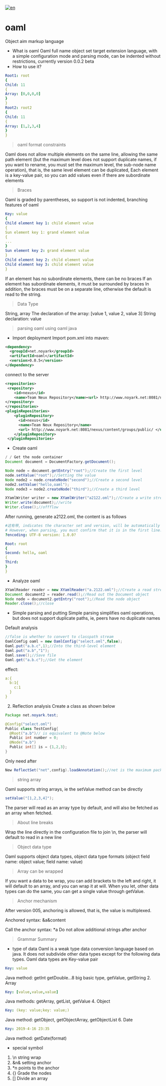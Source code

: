 [![en](https://img.shields.io/badge/readme-chinese-orange.svg)](README.md)
# oaml
Object aim markup language

* What is oaml
Oaml full name object set target extension language, with a simple configuration mode and parsing mode, can be indented without restrictions, currently version 0.0.2 beta
* How to use it?
```yaml
Root1: root
{
Child: 11
{
Array: [0,0,0,0]
}
}
Root2: root2
{
Child: 11
{
Array: [1,2,3,4]
}
}
```
> oaml format constraints
>
Oaml does not allow multiple elements on the same line, allowing the same path element (but the maximum level does not support duplicate names, if you want to rename, you must set the maximum level, the sub-node name operation), that is, the same level element can be duplicated, Each element is a key-value pair, so you can add values ​​even if there are subordinate elements
> Braces

Oaml is graded by parentheses, so support is not indented, branching features of oaml
```yaml
Key: value
{
Child element key 1: child element value
{
Sun element key 1: grand element value
{
...
}
Sun element key 2: grand element value
}
Child element key 2: child element value
Child element key 3: child element value
}
```
If an element has no subordinate elements, there can be no braces
If an element has subordinate elements, it must be surrounded by braces
In addition, the braces must be on a separate line, otherwise the default is read to the string.
> Data Type

String, array
The declaration of the array: [value 1, value 2, value 3]
String declaration: value
> parsing oaml using oaml java

* Import deployment
Import pom.xml into maven:
```xml
<dependency>
  <groupId>net.noyark</groupId>
  <artifactId>oaml</artifactId>
  <version>0.0.5</version>
</dependency>
```
connect to the server
```xml
<repositories>
 <repository>
    <id>nexus</id>
    <name>Team Neux Repository</name><url> http://www.noyark.net:8081/nexus/content/groups/public/ </url>
</repository>
</repositories>
<pluginRepositories>
    <pluginRepository>
      <id>nexus</id>
      <name>Team Neux Repository</name>
      <url> http://www.noyark.net:8081/nexus/content/groups/public/ </url>
    </pluginRepository>
 </pluginRepositories>
```
* Create oaml
```java
/ / Get the node container
Document document = DocumentFactory.getDocument();

Node node = document.getEntry("root");//Create the first level
node.setValue("root");//Setting the value
Node node2 = node.createNode("second");//Create a second level
node2.setValue("hello,oaml");
Node node3 = node2.createNode("third");//Create a third level

XYamlWriter writer = new XYamlWriter("a2122.oml");//Create a write stream
Writer.write(document);//write
Writer.close();//offflow
```
After running, generate a2122.oml, the content is as follows
```yaml
#这有带, indicates the character set and version, will be automatically written when created
# However, when parsing, you must confirm that it is in the first line.
?encoding: UTF-8 version: 1.0.0?

Root: root
{
Second: hello, oaml
{
Third:
}
}
```
* Analyze oaml
```java
XYamlReader reader = new XYamlReader("a.2122.oml");//Create a read stream
Document document2 = reader.read();//Read out the Document object
Node node = document2.getEntry("root");//Read the node object
Reader.close();//close
```
* Simple parsing and putting
Simple parsing simplifies oaml operations, but does not support duplicate paths, ie, peers have no duplicate names

Default analysis

```java
//false is whether to convert to classpath stream
OamlComfig oaml = new OamlConfig("select.oml",false);
Oaml.put("a.b.c",1);//Into the third-level element
Oaml.put("a.b","1");
Oaml.save();//Save file
Oaml.get("a.b.c");//Get the element
```
effect:
```yaml
a:{
  b:1{
    c:1
  }
}
```
2. Reflection analysis
Create a class as shown below
```java
Package net.noyark.test;

@Config("select.oml")
Public class TestConfig{
  @Root("a.b")// is equivalent to @Note below
  Public int number = 0;
  @Node("a.b")
  Public int[] is = {1,2,3};
}
```
Only need after
```java
New ReflectSet("net",config).loadAnnotation();//net is the maximum package name, or it can be net.noyark
```
> string array

Oaml supports string arrays, ie the setValue method can be directly
```java
setValue("[1,2,3,4]");
```
The parser will read as an array type by default, and will also be fetched as an array when fetched.
> About line breaks

Wrap the line directly in the configuration file to join \n, the parser will default to read in a new line

> Object data type

Oaml supports object data types, object data type formats
(object field name: object value; field name: value)

> Array can be wrapped

If you want a data to be wrap, you can add brackets to the left and right, it will default to an array, and you can wrap it at will.
When you let, other data types can do the same, you can get a single value through getValue.
> Anchor mechanism

After version 005, anchoring is allowed, that is, the value is multiplexed.

Anchored syntax:
&a&content

Call the anchor syntax:
*a
Do not allow additional strings after anchor
> Grammar Summary
* type of data
Oaml is a weak type data conversion language based on java. It does not subdivide other data types except for the following data types.
Oaml data types are
Key-value pair
```yaml
Key: value
```
Java method: getInt getDouble...8 big basic type, getValue, getString
2. Array
```yaml
Key: [value,value,value]
```
Java methods: getArray, getList, getValue
4. Object
```yaml
Key: (key: value;key: value;)
```
Java method: getObject, getObjectArray, getObjectList
6. Date
```yaml
Key: 2019-4-16 23:35
```
Java method: getDate(format)
* special symbol
1. \n string wrap
2. &n& setting anchor
3. *n points to the anchor
4. {} Grade the nodes
5. [] Divide an array
